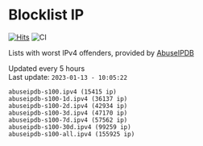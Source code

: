# Blocklist IP

[![Hits](https://hits.seeyoufarm.com/api/count/incr/badge.svg?url=https%3A%2F%2Fgithub.com%2Fborestad%2Fblocklist-ip%2F&count_bg=%2379C83D&title_bg=%23555555&icon=&icon_color=%23E7E7E7&title=hits&edge_flat=false)](https://hits.seeyoufarm.com)  ![CI](https://img.shields.io/github/workflow/status/borestad/blocklist-ip/CI?style=flat-square)

Lists with worst IPv4 offenders, provided by [AbuseIPDB](https://www.abuseipdb.com/)

<!-- FOOTER-PLACEHOLDER -->
Updated every 5 hours<br>
Last update: `2023-01-13 - 10:05:22`
```
abuseipdb-s100.ipv4 (15415 ip)
abuseipdb-s100-1d.ipv4 (36137 ip)
abuseipdb-s100-2d.ipv4 (42934 ip)
abuseipdb-s100-3d.ipv4 (47170 ip)
abuseipdb-s100-7d.ipv4 (57562 ip)
abuseipdb-s100-30d.ipv4 (99259 ip)
abuseipdb-s100-all.ipv4 (155925 ip)
```

